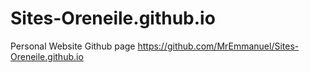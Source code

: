 # Sites-Oreneile.github.io
Personal Website
Github page
https://github.com/MrEmmanuel/Sites-Oreneile.github.io
